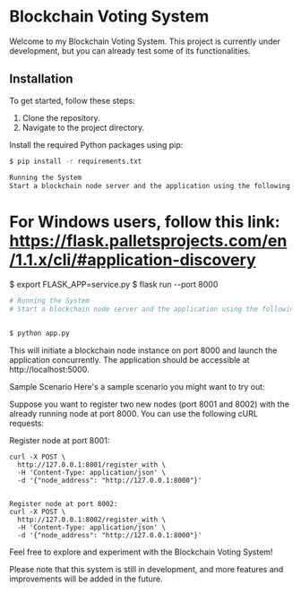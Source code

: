 # Blockchain Voting System

Welcome to my Blockchain Voting System. This project is currently under development, but you can already test some of its functionalities.

## Installation

To get started, follow these steps:

1. Clone the repository.
2. Navigate to the project directory.

Install the required Python packages using pip:

```sh
$ pip install -r requirements.txt

Running the System
Start a blockchain node server and the application using the following commands:

```
# For Windows users, follow this link: https://flask.palletsprojects.com/en/1.1.x/cli/#application-discovery
$ export FLASK_APP=service.py
$ flask run --port 8000

```sh 
# Running the System
# Start a blockchain node server and the application using the following commands:


$ python app.py

``` 
This will initiate a blockchain node instance on port 8000 and launch the application concurrently. The application should be accessible at http://localhost:5000.

Sample Scenario
Here's a sample scenario you might want to try out:

Suppose you want to register two new nodes (port 8001 and 8002) with the already running node at port 8000. You can use the following cURL requests:

Register node at port 8001:

``` 
curl -X POST \
  http://127.0.0.1:8001/register_with \
  -H 'Content-Type: application/json' \
  -d '{"node_address": "http://127.0.0.1:8000"}'

 
Register node at port 8002:
curl -X POST \
  http://127.0.0.1:8002/register_with \
  -H 'Content-Type: application/json' \
  -d '{"node_address": "http://127.0.0.1:8000"}'

```

Feel free to explore and experiment with the Blockchain Voting System!

Please note that this system is still in development, and more features and improvements will be added in the future.